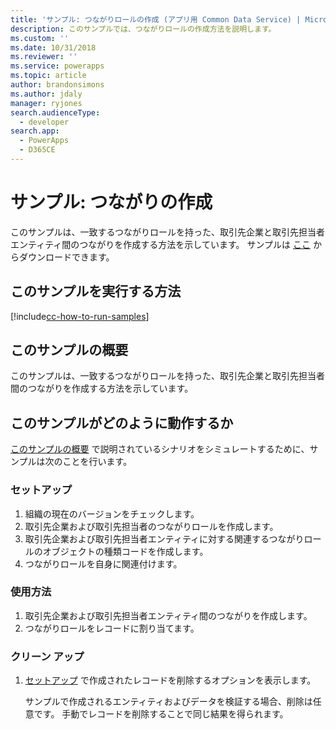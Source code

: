 ```yaml
---
title: 'サンプル: つながりロールの作成 (アプリ用 Common Data Service) | Microsoft Docs'
description: このサンプルでは、つながりロールの作成方法を説明します。
ms.custom: ''
ms.date: 10/31/2018
ms.reviewer: ''
ms.service: powerapps
ms.topic: article
author: brandonsimons
ms.author: jdaly
manager: ryjones
search.audienceType:
  - developer
search.app:
  - PowerApps
  - D365CE
---
```

# <a name="sample-create-a-connection"></a>サンプル: つながりの作成

このサンプルは、一致するつながりロールを持った、取引先企業と取引先担当者エンティティ間のつながりを作成する方法を示しています。 サンプルは [ここ](https://github.com/Microsoft/PowerApps-Samples/tree/master/cds/orgsvc/C%23/ConnectionEarlyBound) からダウンロードできます。 
  
## <a name="how-to-run-this-sample"></a>このサンプルを実行する方法

[!include[cc-how-to-run-samples](../../includes/cc-how-to-run-samples.md)]

## <a name="what-this-sample-does"></a>このサンプルの概要

このサンプルは、一致するつながりロールを持った、取引先企業と取引先担当者間のつながりを作成する方法を示しています。  

## <a name="how-this-sample-works"></a>このサンプルがどのように動作するか

[このサンプルの概要](#what-this-sample-does) で説明されているシナリオをシミュレートするために、サンプルは次のことを行います。

### <a name="setup"></a>セットアップ

1. 組織の現在のバージョンをチェックします。
2. 取引先企業および取引先担当者のつながりロールを作成します。
3. 取引先企業および取引先担当者エンティティに対する関連するつながりロールのオブジェクトの種類コードを作成します。
4. つながりロールを自身に関連付けます。

### <a name="demonstrate"></a>使用方法

1. 取引先企業および取引先担当者エンティティ間のつながりを作成します。 
2. つながりロールをレコードに割り当てます。

### <a name="clean-up"></a>クリーン アップ

1. [セットアップ](#setup) で作成されたレコードを削除するオプションを表示します。

    サンプルで作成されるエンティティおよびデータを検証する場合、削除は任意です。 手動でレコードを削除することで同じ結果を得られます。
